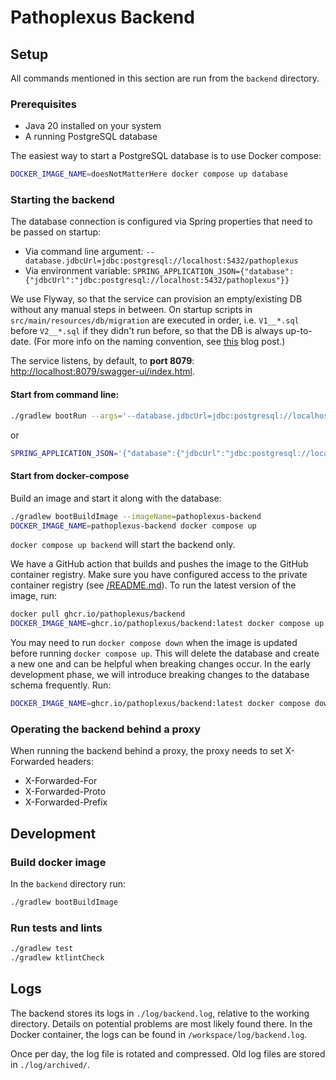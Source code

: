 # Pathoplexus Backend

## Setup

All commands mentioned in this section are run from the `backend` directory.

### Prerequisites

* Java 20 installed on your system
* A running PostgreSQL database

The easiest way to start a PostgreSQL database is to use Docker compose:

```bash
DOCKER_IMAGE_NAME=doesNotMatterHere docker compose up database
```

### Starting the backend

The database connection is configured via Spring properties that need to be passed on startup:

* Via command line argument: `--database.jdbcUrl=jdbc:postgresql://localhost:5432/pathoplexus`
* Via environment variable: `SPRING_APPLICATION_JSON={"database":{"jdbcUrl":"jdbc:postgresql://localhost:5432/pathoplexus"}}`

We use Flyway, so that the service can provision an empty/existing DB without any manual steps in between. On startup scripts in `src/main/resources/db/migration` are executed in order, i.e. `V1__*.sql` before `V2__*.sql` if they didn't run before, so that the DB is always up-to-date. (For more info on the naming convention, see [this](https://www.red-gate.com/blog/database-devops/flyway-naming-patterns-matter) blog post.)

The service listens, by default, to **port 8079**: <http://localhost:8079/swagger-ui/index.html>.

#### Start from command line: 
```bash
./gradlew bootRun --args='--database.jdbcUrl=jdbc:postgresql://localhost:5432/pathoplexus'
```
or
```bash
SPRING_APPLICATION_JSON='{"database":{"jdbcUrl":"jdbc:postgresql://localhost:5432/pathoplexus"}}' ./gradlew bootRun
```

#### Start from docker-compose

Build an image and start it along with the database:

```bash
./gradlew bootBuildImage --imageName=pathoplexus-backend
DOCKER_IMAGE_NAME=pathoplexus-backend docker compose up
```

`docker compose up backend` will start the backend only.

We have a GitHub action that builds and pushes the image to the GitHub container registry.
Make sure you have configured access to the private container registry (see [/README.md](../README.md)).
To run the latest version of the image, run:

```bash
docker pull ghcr.io/pathoplexus/backend
DOCKER_IMAGE_NAME=ghcr.io/pathoplexus/backend:latest docker compose up
```

You may need to run `docker compose down` when the image is updated before running `docker compose up`.
This will delete the database and create a new one and can be helpful when breaking changes occur.
In the early development phase, we will introduce breaking changes to the database schema frequently.
Run:

```bash
DOCKER_IMAGE_NAME=ghcr.io/pathoplexus/backend:latest docker compose down
```

### Operating the backend behind a proxy

When running the backend behind a proxy, the proxy needs to set X-Forwarded headers:

* X-Forwarded-For
* X-Forwarded-Proto
* X-Forwarded-Prefix

## Development

### Build docker image

In the `backend` directory run:

```bash
./gradlew bootBuildImage
```

### Run tests and lints

```bash
./gradlew test
./gradlew ktlintCheck
```

## Logs

The backend stores its logs in `./log/backend.log`, relative to the working directory.
Details on potential problems are most likely found there.
In the Docker container, the logs can be found in `/workspace/log/backend.log`.

Once per day, the log file is rotated and compressed. Old log files are stored in `./log/archived/`.
